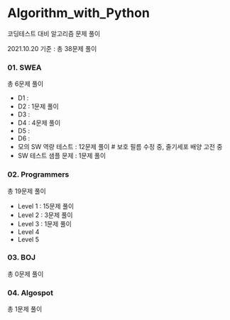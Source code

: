 # Algorithm_with_Python

코딩테스트 대비 알고리즘 문제 풀이

2021.10.20 기준 :  총 38문제 풀이



### 01. SWEA

총 6문제 풀이

- D1 :
- D2 : 1문제 풀이
- D3 :
- D4 : 4문제 풀이 
- D5 :
- D6 :
- 모의 SW 역량 테스트 : 12문제 풀이     # 보호 필름 수정 중, 줄기세포 배양 고전 중
- SW 테스트 샘플 문제 : 1문제 풀이



### 02. Programmers

총 19문제 풀이

- Level 1  :  15문제 풀이    
- Level 2  :  3문제 풀이    
- Level 3  :  1문제 풀이
- Level 4
- Level 5



### 03. BOJ

총 0문제 풀이



### 04. Algospot

총 1문제 풀이
